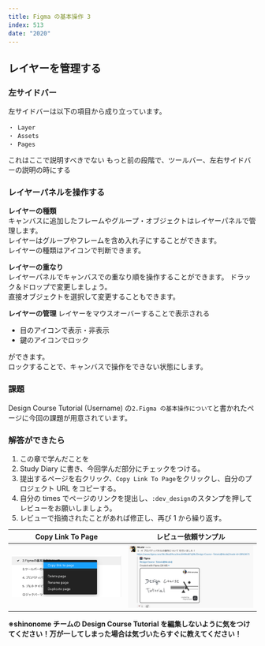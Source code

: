```yaml
---
title: Figma の基本操作 3
index: 513
date: "2020"
---
```


## レイヤーを管理する

### 左サイドバー

左サイドバーは以下の項目から成り立っています。

```
・ Layer
・ Assets
・ Pages
```

これはここで説明すべきでない
もっと前の段階で、ツールバー、左右サイドバーの説明の時にする

### レイヤーパネルを操作する

**レイヤーの種類**  
キャンバスに追加したフレームやグループ・オブジェクトはレイヤーパネルで管理します。  
レイヤーはグループやフレームを含め入れ子にすることができます。  
レイヤーの種類はアイコンで判断できます。

**レイヤーの重なり**  
レイヤーパネルでキャンバスでの重なり順を操作することができます。
ドラック＆ドロップで変更しましょう。  
直接オブジェクトを選択して変更することもできます。

**レイヤーの管理**
レイヤーをマウスオーバーすることで表示される

- 目のアイコンで表示・非表示
- 鍵のアイコンでロック

ができます。  
ロックすることで、キャンバスで操作をできない状態にします。

### 課題

Design Course Tutorial (Username) の`2.Figma の基本操作について`と書かれたページに今回の課題が用意されています。

### 解答ができたら

1. この章で学んだことを
2. Study Diary に書き、今回学んだ部分にチェックをつける。
3. 提出するページを右クリック、`Copy Link To Page`をクリックし、自分のプロジェクト URL をコピーする。
4. 自分の times でページのリンクを提出し、`:dev_design`のスタンプを押してレビューをお願いしましょう。
5. レビューで指摘されたことがあれば修正し、再び 1 から繰り返す。

| Copy Link To Page                                     | レビュー依頼サンプル                            |
| ----------------------------------------------------- | ----------------------------------------------- |
| ![Copy Link To Page](../../assets/copyLinkToPage.png) | ![Please Review](../../assets/pleaseReview.png) |

**※shinonome チームの Design Course Tutorial を編集しないように気をつけてください！万が一してしまった場合は気づいたらすぐに教えてください！**
